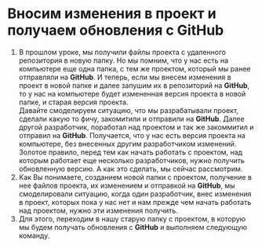 # Вносим изменения в проект и получаем обновления с GitHub

1. В прошлом уроке, мы получили файлы проекта с удаленного репозитория в новую папку. Но мы помним, что у нас есть на компьютере еще одна папка, с тем же проектом, который мы ранее отправляли на **GitHub**. И теперь, если мы внесем изменения в проект в новой папке и далее запушим их в репозиторий на **GitHub**, то у нас на компьютере будет измененная версия проекта в новой папке, и старая версия проекта.  
Давайте смоделируем ситуацию, что мы разрабатывали проект, сделали какую то фичу, закомитили и отправили на **GitHub**. Далее другой разработчик, поработал над проектом и так же закоммитил и отправил на **GitHub**. Получается, что у нас есть версия проекта на компьютере, без внесенных другим разработчиком изменений.  
Золотое правило, перед тем как начать работать с проектом, над которым работает еще несколько разработчиков, нужно получить обновленную версию. А как это сделать, мы сейчас рассмотрим.  
2. Как Вы понимаете, созданием новой папки с проектом, получение в нее файлов проекта, их изменением и отправкой на **GitHub**, мы смоделировали ситуацию, когда один разработчик, внес изменения в проект, которых пока у нас нет и нам прежде чем начать работать над проектом, нужно эти изменения получить.  
3. Для этого, переходим в нашу старую папку с проектом, в которую мы будем получать обновления с **GitHub** и выполняем следующую команду.  